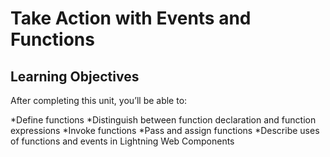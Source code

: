 # Take Action with Events and Functions

## Learning Objectives
After completing this unit, you’ll be able to:



*Define functions
*Distinguish between function declaration and function expressions
*Invoke functions
*Pass and assign functions
*Describe uses of functions and events in Lightning Web Components

